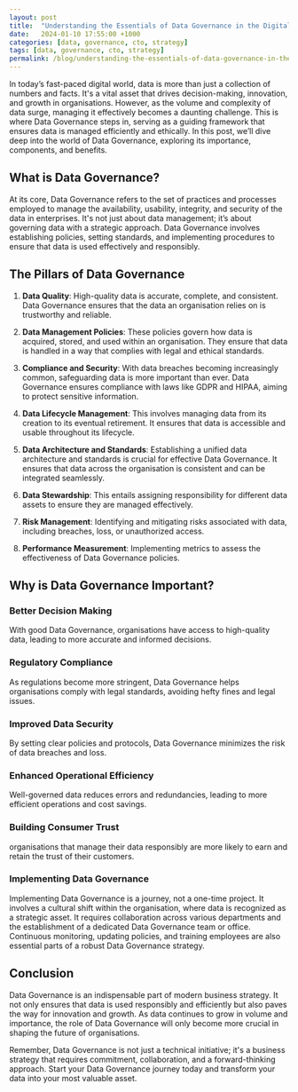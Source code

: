 ```yaml
---
layout: post
title:  "Understanding the Essentials of Data Governance in the Digital Age"
date:   2024-01-10 17:55:00 +1000
categories: [data, governance, cto, strategy]
tags: [data, governance, cto, strategy]
permalink: /blog/understanding-the-essentials-of-data-governance-in-the-digital-age/
---
```



In today’s fast-paced digital world, data is more than just a collection of numbers and facts. It's a vital asset that drives decision-making, innovation, and growth in organisations. However, as the volume and complexity of data surge, managing it effectively becomes a daunting challenge. This is where Data Governance steps in, serving as a guiding framework that ensures data is managed efficiently and ethically. In this post, we’ll dive deep into the world of Data Governance, exploring its importance, components, and benefits.


## What is Data Governance?
At its core, Data Governance refers to the set of practices and processes employed to manage the availability, usability, integrity, and security of the data in enterprises. It's not just about data management; it’s about governing data with a strategic approach. Data Governance involves establishing policies, setting standards, and implementing procedures to ensure that data is used effectively and responsibly.

## The Pillars of Data Governance

 1. **Data Quality**: High-quality data is accurate, complete, and consistent. Data Governance ensures that the data an organisation relies on is trustworthy and reliable.

 2. **Data Management Policies**: These policies govern how data is acquired, stored, and used within an organisation. They ensure that data is handled in a way that complies with legal and ethical standards.

 3. **Compliance and Security**: With data breaches becoming increasingly common, safeguarding data is more important than ever. Data Governance ensures compliance with laws like GDPR and HIPAA, aiming to protect sensitive information.

 4. **Data Lifecycle Management**: This involves managing data from its creation to its eventual retirement. It ensures that data is accessible and usable throughout its lifecycle.

 5. **Data Architecture and Standards**: Establishing a unified data architecture and standards is crucial for effective Data Governance. It ensures that data across the organisation is consistent and can be integrated seamlessly.

 6. **Data Stewardship**: This entails assigning responsibility for different data assets to ensure they are managed effectively.

 7. **Risk Management**: Identifying and mitigating risks associated with data, including breaches, loss, or unauthorized access.

 8. **Performance Measurement**: Implementing metrics to assess the effectiveness of Data Governance policies.



## Why is Data Governance Important?

### Better Decision Making
With good Data Governance, organisations have access to high-quality data, leading to more accurate and informed decisions.


### Regulatory Compliance
As regulations become more stringent, Data Governance helps organisations comply with legal standards, avoiding hefty fines and legal issues.


### Improved Data Security
By setting clear policies and protocols, Data Governance minimizes the risk of data breaches and loss.


### Enhanced Operational Efficiency
Well-governed data reduces errors and redundancies, leading to more efficient operations and cost savings.


### Building Consumer Trust
organisations that manage their data responsibly are more likely to earn and retain the trust of their customers.


### Implementing Data Governance
Implementing Data Governance is a journey, not a one-time project. It involves a cultural shift within the organisation, where data is recognized as a strategic asset. It requires collaboration across various departments and the establishment of a dedicated Data Governance team or office. Continuous monitoring, updating policies, and training employees are also essential parts of a robust Data Governance strategy.


## Conclusion
Data Governance is an indispensable part of modern business strategy. It not only ensures that data is used responsibly and efficiently but also paves the way for innovation and growth. As data continues to grow in volume and importance, the role of Data Governance will only become more crucial in shaping the future of organisations.

Remember, Data Governance is not just a technical initiative; it's a business strategy that requires commitment, collaboration, and a forward-thinking approach. Start your Data Governance journey today and transform your data into your most valuable asset.





